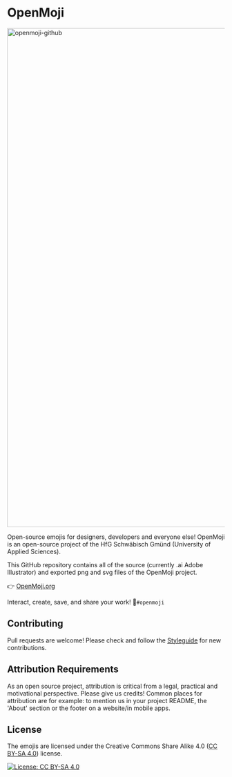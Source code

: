 OpenMoji
========

<img width="1157" alt="openmoji-github" src="https://user-images.githubusercontent.com/480224/39040408-7d21c018-4487-11e8-9aa9-c8ea64fc07f6.png">

Open-source emojis for designers, developers and everyone else! OpenMoji is an open-source project of the HfG Schwäbisch Gmünd (University of Applied Sciences).

This GitHub repository contains all of the source (currently .ai Adobe Illustrator) and exported png and svg files of the OpenMoji project.

👉 [OpenMoji.org](http://openmoji.org/)

Interact, create, save, and share your work! 🌈`#openmoji`

## Contributing
Pull requests are welcome! Please check and follow the [Styleguide](http://openmoji.org/styleguide.html) for new contributions.

## Attribution Requirements
As an open source project, attribution is critical from a legal, practical and motivational perspective. Please give us credits! Common places for attribution are for example: to mention us in your project README, the 'About' section or the footer on a website/in mobile apps.

## License
The emojis are licensed under the Creative Commons Share Alike 4.0 ([CC BY-SA 4.0](https://creativecommons.org/licenses/by-sa/4.0/)) license.

[![License: CC BY-SA 4.0](https://img.shields.io/badge/License-CC%20BY--SA%204.0-lightgrey.svg)](https://creativecommons.org/licenses/by-sa/4.0/)


